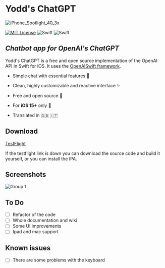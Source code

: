# Yodd's ChatGPT


  ![iPhone_Spotlight_40_3x](https://user-images.githubusercontent.com/92546954/216307961-81a8d5fa-896d-4ad0-944a-1d215ad5f9b1.png)

[![MIT License](https://img.shields.io/badge/License-MIT-green.svg)](https://choosealicense.com/licenses/mit/)  ![Swift](https://img.shields.io/badge/iOS%20-15-green)
![Swift](https://img.shields.io/badge/swift-F54A2A?style=for-the-badge&logo=swift&logoColor=white)


## _Chatbot app for OpenAI's ChatGPT_


Yodd's ChatGPT is a free and open source implementation of the OpenAI API in Swift for iOS.
It uses the [OpenAISwift framework](https://github.com/adamrushy/OpenAISwift).

-  Simple chat with essential features 💬

- Clean, highly customizable and reactive interface ✨

- Free and open source 🍃

- For **iOS 15+** only 📱

- Translated in 🇬🇧 🇮🇹
  
  
## Download
[TestFlight](https://testflight.apple.com/join/dhsVtTEo)

If the testflight link is down you can download the source code and build it yourself, or you can install the IPA.

## Screenshots


![Group 1](https://user-images.githubusercontent.com/92546954/216307644-b0bf3cbb-e323-48b2-9258-f44b987541ab.png)


  
## To Do
 - [ ] Refactor of the code
 - [ ] Whole documentation and wiki
 - [ ] Some UI improvements
 - [ ] Ipad and mac support
## Known issues
 - [ ] There are some problems with the keyboard
